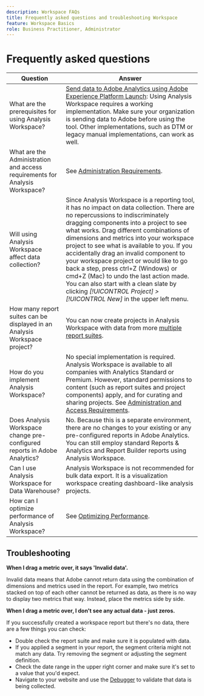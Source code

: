 ```yaml
---
description: Workspace FAQs
title: Frequently asked questions and troubleshooting Workspace
feature: Workspace Basics
role: Business Practitioner, Administrator
---
```


# Frequently asked questions

| Question | Answer |
|--- |--- |
|What are the prerequisites for using Analysis Workspace?|[Send data to Adobe Analytics using Adobe Experience Platform Launch](/help/implement/launch/validate-publish-prod.md): Using Analysis Workspace requires a working implementation. Make sure your organization is sending data to Adobe before using the tool. Other implementations, such as DTM or legacy manual implementations, can work as well.|
|What are the Administration and access requirements for Analysis Workspace?|See [Administration Requirements](/help/analyze/analysis-workspace/workspace-faq/frequently-asked-questions-analysis-workspace.md).|
|Will using Analysis Workspace affect data collection?|Since Analysis Workspace is a reporting tool, it has no impact on data collection. There are no repercussions to indiscriminately dragging components into a project to see what works. Drag different combinations of dimensions and metrics into your workspace project to see what is available to you. If you accidentally drag an invalid component to your workspace project or would like to go back a step, press ctrl+Z (Windows) or cmd+Z (Mac) to undo the last action made. You can also start with a clean slate by clicking *[!UICONTROL Project] > [!UICONTROL New]* in the upper left menu.|
|How many report suites can be displayed in an Analysis Workspace project?|You can now create projects in Analysis Workspace with data from more [multiple report suites](https://docs.adobe.com/content/help/en/analytics/analyze/analysis-workspace/build-workspace-project/multiple-report-suites.html).|
|How do you implement Analysis Workspace?|No special implementation is required. Analysis Workspace is available to all companies with Analytics Standard or Premium. However, standard permissions to content (such as report suites and project components) apply, and for curating and sharing projects. See [Administration and Access Requirements](/help/analyze/analysis-workspace/workspace-faq/frequently-asked-questions-analysis-workspace.md).|
|Does Analysis Workspace change pre-configured reports in Adobe Analytics?|No. Because this is a separate environment, there are no changes to your existing or any pre-configured reports in Adobe Analytics. You can still employ standard Reports & Analytics and Report Builder reports using Analysis Workspace.|
|Can I use Analysis Workspace for Data Warehouse?|Analysis Workspace is not recommended for bulk data export. It is a visualization workspace creating dashboard-like analysis projects.|
|How can I optimize performance of Analysis Workspace?|See [Optimizing Performance](/help/analyze/analysis-workspace/workspace-faq/optimizing-performance.md).|

## Troubleshooting

**When I drag a metric over, it says 'Invalid data'.**

Invalid data means that Adobe cannot return data using the combination of dimensions and metrics used in the report. For example, two metrics stacked on top of each other cannot be returned as data, as there is no way to display two metrics that way. Instead, place the metrics side by side.

**When I drag a metric over, I don't see any actual data - just zeros.**

If you successfully created a workspace report but there's no data, there are a few things you can check:

* Double check the report suite and make sure it is populated with data.
* If you applied a segment in your report, the segment criteria might not match any data. Try removing the segment or adjusting the segment definition.
* Check the date range in the upper right corner and make sure it's set to a value that you'd expect.
* Navigate to your website and use the [Debugger](https://docs.adobe.com/content/help/en/debugger/using/experience-cloud-debugger.html) to validate that data is being collected.